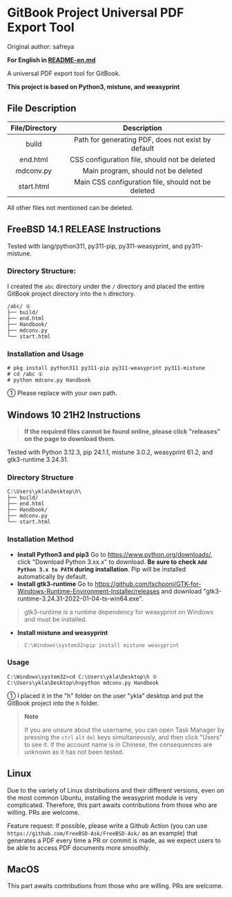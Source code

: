 # GitBook Project Universal PDF Export Tool

Original author: safreya

**For English in [README-en.md](./README-en.md)**

A universal PDF export tool for GitBook.

**This project is based on Python3, mistune, and weasyprint**

## File Description

| File/Directory | Description |
|:---:|:---:|
| build | Path for generating PDF, does not exist by default |
| end.html | CSS configuration file, should not be deleted |
| mdconv.py | Main program, should not be deleted |
| start.html | Main CSS configuration file, should not be deleted |

All other files not mentioned can be deleted.


## FreeBSD 14.1 RELEASE Instructions

Tested with lang/python311, py311-pip, py311-weasyprint, and py311-mistune.

### Directory Structure:

I created the `abc` directory under the `/` directory and placed the entire GitBook project directory into the `h` directory.

```
/abc/ ①
├── build/
├── end.html
├── Handbook/
├── mdconv.py
└── start.html
```

### Installation and Usage

```
# pkg install python311 py311-pip py311-weasyprint py311-mistune
# cd /abc ①
# python mdconv.py Handbook
```

① Please replace with your own path.

## Windows 10 21H2 Instructions

>**If the required files cannot be found online, please click "releases" on the page to download them.**

Tested with Python 3.12.3, pip 24.1.1, mistune 3.0.2, weasyprint 61.2, and gtk3-runtime 3.24.31.

### Directory Structure

```
C:\Users\ykla\Desktop\h\
├── build/
├── end.html
├── Handbook/
├── mdconv.py
└── start.html
```

### Installation Method

- **Install Python3 and pip3** Go to <https://www.python.org/downloads/>, click "Download Python 3.xx.x" to download. **Be sure to check `Add Python 3.x to PATH` during installation**. Pip will be installed automatically by default.
- **Install gtk3-runtime** Go to <https://github.com/tschoonj/GTK-for-Windows-Runtime-Environment-Installer/releases> and download "gtk3-runtime-3.24.31-2022-01-04-ts-win64.exe".
> gtk3-runtime is a runtime dependency for weasyprint on Windows and must be installed.
- **Install mistune and weasyprint**

>```
>C:\Windows\system32>pip install mistune weasyprint
>```

### Usage

```
C:\Windows\system32>cd C:\Users\ykla\Desktop\h ①
C:\Users\ykla\Desktop\h>python mdconv.py Handbook
```

① I placed it in the "h" folder on the user "ykla" desktop and put the GitBook project into the `h` folder.

>**Note**
>
>If you are unsure about the username, you can open Task Manager by pressing the `ctrl` `alt` `del` keys simultaneously, and then click "Users" to see it. If the account name is in Chinese, the consequences are unknown as it has not been tested.

## Linux

Due to the variety of Linux distributions and their different versions, even on the most common Ubuntu, installing the weasyprint module is very complicated. Therefore, this part awaits contributions from those who are willing. PRs are welcome.

Feature request: If possible, please write a Github Action (you can use `https://github.com/FreeBSD-Ask/FreeBSD-Ask/` as an example) that generates a PDF every time a PR or commit is made, as we expect users to be able to access PDF documents more smoothly.

## MacOS

This part awaits contributions from those who are willing. PRs are welcome.
